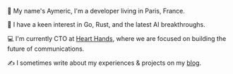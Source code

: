 👋 My name's Aymeric, I'm a developer living in Paris, France.

🔭 I have a keen interest in Go, Rust, and the latest AI breakthroughs.

💻 I'm currently CTO at [Heart Hands](https://www.hearthands.tech/), where we are focused on building the future of communications.

✍️ I sometimes write about my experiences & projects on my [blog](https://aymericbeaumet.com/).
